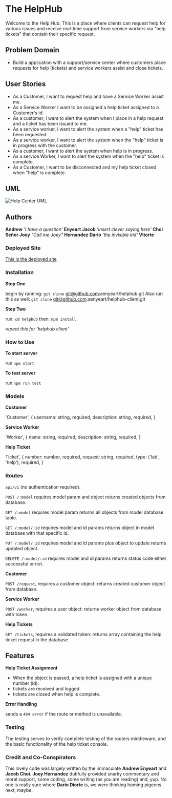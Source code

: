 # The HelpHub 

Welcome to the Help Hub. This is a place where clients can request help for various issues and receive real-time support from service workers via "help tickets" that contain their specific request.

## Problem Domain

- Build a application with a support/service center where customers place requests for help (tickets) and service workers assist and close tickets.

## User Stories

- As a Customer, I want to request help and have a Service Worker assist me.
- As a Service Worker I want to be assigned a help ticket assigned to a Customer's id.
- As a customer, I want to alert the system when I place in a help request and a ticket has been issued to me.
- As a service worker, I want to alert the system when a "help" ticket has been requested.
- As a service worker, I want to alert the system when the "help" ticket is in progress with the customer.
- As a customer, I want to alert the system when help is in progress. 
- As a service Worker, I want to alert the system when the "help" ticket is complete.
- As a Customer, I want to be disconnected and my help ticket closed when "help" is complete.

## UML 

![Help Center UML](UML.jpg)

## Authors
**Andrew** *'I have a question'* **Enyeart**
**Jacob** *'insert clever saying here'* **Choi**
**Señor Joey** *"Call me Joey"* **Hernandez**
**Dario** *'the invisible kid'* **Vitorte**

### Deployed Site
[This is the deployed site](thisIsTheHroku.com)

### Installation

**Step One**

begin by running: `git clone` git@github.com:aenyeart/helphub.git 
Also run this as well: `git clone` git@github.com:aenyeart/helphub-client.git

**Step Two**

run: `cd helphub` 
then: `npm install`

*repeat this for 'helphub client'*

### How to Use

**To start server**

run `npm start` 

**To test server**

run `npm run test`

### Models

**Customer**

'Customer', {
    username: string, required,
    description: string, required,
}

**Service Worker**

'Worker', {
  name: string, required,
  description: string, required,
}

**Help Ticket**

Ticket', {
  number: number, required,
  request: string, required,
  type: ('lab', 'help'), required,
}

### Routes

`api/v1` (no authentication required).

`POST /:model` requires model param and object returns created objects from database.

`GET /:model` requires model param returns all objects from model database table.

`GET /:model/:id` requires model and id params returns object in model database with that specific id.

`PUT /:model/:id` requires model and id params plus object to update returns updated object.

`DELETE /:model/:id` requires model and id params returns status code either successful or not.

**Customer**

`POST /request`, requires a customer object: returns created customer object from database.

**Service Worker**

`POST /worker`, requires a user object: returns worker object from database with token.

**Help Tickets**

`GET /tickets`, requires a validated token: returns array containing the help ticket request in the database.

## Features

**Help Ticket Assignment**

* When the object is passed, a help ticket is assigned with a unique number (id).
* tickets are received and logged.
* tickets are closed when help is complete.

**Error Handling**

sends a `404 error` if the route or method is unavailable.

### Testing

The testing serves to verify complete testing of the routers middleware, and the basic functionality of the help ticket console.

### Credit and Co-Conspirators

This lovely code was largely written by the immaculate **Andrew Enyeart** and **Jacob Choi**. **Joey Hernandez** dutifully provided snarky commentary and moral support, some coding, some writing (as you are reading) and, yup. No one is really sure where **Dario Diorte** is, we were thinking homing pigeons next, maybe.
